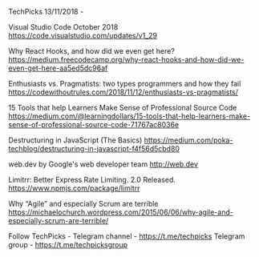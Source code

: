 TechPicks 13/11/2018 -

Visual Studio Code October 2018
https://code.visualstudio.com/updates/v1_29

Why React Hooks, and how did we even get here?
https://medium.freecodecamp.org/why-react-hooks-and-how-did-we-even-get-here-aa5ed5dc96af

Enthusiasts vs. Pragmatists: two types programmers and how they fail
https://codewithoutrules.com/2018/11/12/enthusiasts-vs-pragmatists/

15 Tools that help Learners Make Sense of Professional Source Code
https://medium.com/@learningdollars/15-tools-that-help-learners-make-sense-of-professional-source-code-71767ac8036e

Destructuring in JavaScript (The Basics)
https://medium.com/poka-techblog/destructuring-in-javascript-f4f56d5cbd80

web.dev by Google's web developer team
http://web.dev

Limitrr: Better Express Rate Limiting. 2.0 Released.
https://www.npmjs.com/package/limitrr

Why “Agile” and especially Scrum are terrible
https://michaelochurch.wordpress.com/2015/06/06/why-agile-and-especially-scrum-are-terrible/

Follow TechPicks -
Telegram channel - https://t.me/techpicks
Telegram group - https://t.me/techpicksgroup